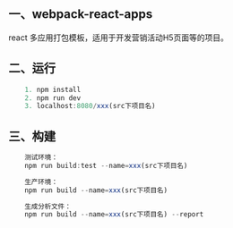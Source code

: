 ## 一、webpack-react-apps

react 多应用打包模板，适用于开发营销活动H5页面等的项目。


## 二、运行
```js
    1. npm install
    2. npm run dev
    3. localhost:8080/xxx(src下项目名)
```


## 三、构建
```js
    测试环境：
    npm run build:test --name=xxx(src下项目名)

    生产环境：
    npm run build --name=xxx(src下项目名)

    生成分析文件：
    npm run build --name=xxx(src下项目名) --report
```

